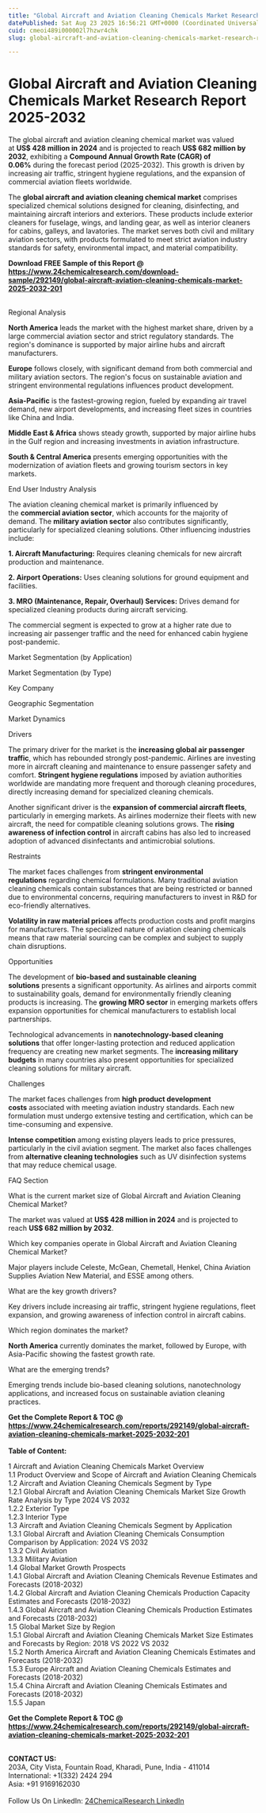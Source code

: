 ```yaml
---
title: "Global Aircraft and Aviation Cleaning Chemicals Market Research Report 2025-2032"
datePublished: Sat Aug 23 2025 16:56:21 GMT+0000 (Coordinated Universal Time)
cuid: cmeoi489i000002l7hzwr4chk
slug: global-aircraft-and-aviation-cleaning-chemicals-market-research-report-2025-2032-1

---
```


# Global Aircraft and Aviation Cleaning Chemicals Market Research Report 2025-2032

<p>The global aircraft and aviation cleaning chemical market was valued at <strong>US$ 428 million in 2024</strong> and is projected to reach <strong>US$ 682 million by 2032</strong>, exhibiting a <strong>Compound Annual Growth Rate (CAGR) of 0.06%</strong> during the forecast period (2025-2032). This growth is driven by increasing air traffic, stringent hygiene regulations, and the expansion of commercial aviation fleets worldwide.</p><p>
</p><p>The <strong>global aircraft and aviation cleaning chemical market</strong> comprises specialized chemical solutions designed for cleaning, disinfecting, and maintaining aircraft interiors and exteriors. These products include exterior cleaners for fuselage, wings, and landing gear, as well as interior cleaners for cabins, galleys, and lavatories. The market serves both civil and military aviation sectors, with products formulated to meet strict aviation industry standards for safety, environmental impact, and material compatibility.</p><div><b>Download FREE Sample of this Report @ 
            <a href="https://www.24chemicalresearch.com/download-sample/292149/global-aircraft-aviation-cleaning-chemicals-market-2025-2032-201">
            https://www.24chemicalresearch.com/download-sample/292149/global-aircraft-aviation-cleaning-chemicals-market-2025-2032-201</a></b></div><br><p>
Regional Analysis</p><p>
</p><p><strong>North America</strong> leads the market with the highest market share, driven by a large commercial aviation sector and strict regulatory standards. The region's dominance is supported by major airline hubs and aircraft manufacturers.</p><p>
</p><p><strong>Europe</strong> follows closely, with significant demand from both commercial and military aviation sectors. The region's focus on sustainable aviation and stringent environmental regulations influences product development.</p><p>
</p><p><strong>Asia-Pacific</strong> is the fastest-growing region, fueled by expanding air travel demand, new airport developments, and increasing fleet sizes in countries like China and India.</p><p>
</p><p><strong>Middle East &amp; Africa</strong> shows steady growth, supported by major airline hubs in the Gulf region and increasing investments in aviation infrastructure.</p><p>
</p><p><strong>South &amp; Central America</strong> presents emerging opportunities with the modernization of aviation fleets and growing tourism sectors in key markets.</p><p>
End User Industry Analysis</p><p>
</p><p>The aviation cleaning chemical market is primarily influenced by the <strong>commercial aviation sector</strong>, which accounts for the majority of demand. The <strong>military aviation sector</strong> also contributes significantly, particularly for specialized cleaning solutions. Other influencing industries include:</p><p>
</p><p><strong>1. Aircraft Manufacturing:</strong> Requires cleaning chemicals for new aircraft production and maintenance.</p><p>
</p><p><strong>2. Airport Operations:</strong> Uses cleaning solutions for ground equipment and facilities.</p><p>
</p><p><strong>3. MRO (Maintenance, Repair, Overhaul) Services:</strong> Drives demand for specialized cleaning products during aircraft servicing.</p><p>
</p><p>The commercial segment is expected to grow at a higher rate due to increasing air passenger traffic and the need for enhanced cabin hygiene post-pandemic.</p><p>
Market Segmentation (by Application)</p><p>
</p><p>
Market Segmentation (by Type)</p><p>
</p><p>
Key Company</p><p>
</p><p>
Geographic Segmentation</p><p>
</p><p>
Market Dynamics</p><p>
Drivers</p><p>
</p><p>The primary driver for the market is the <strong>increasing global air passenger traffic</strong>, which has rebounded strongly post-pandemic. Airlines are investing more in aircraft cleaning and maintenance to ensure passenger safety and comfort. <strong>Stringent hygiene regulations</strong> imposed by aviation authorities worldwide are mandating more frequent and thorough cleaning procedures, directly increasing demand for specialized cleaning chemicals.</p><p>
</p><p>Another significant driver is the <strong>expansion of commercial aircraft fleets</strong>, particularly in emerging markets. As airlines modernize their fleets with new aircraft, the need for compatible cleaning solutions grows. The <strong>rising awareness of infection control</strong> in aircraft cabins has also led to increased adoption of advanced disinfectants and antimicrobial solutions.</p><p>
Restraints</p><p>
</p><p>The market faces challenges from <strong>stringent environmental regulations</strong> regarding chemical formulations. Many traditional aviation cleaning chemicals contain substances that are being restricted or banned due to environmental concerns, requiring manufacturers to invest in R&amp;D for eco-friendly alternatives.</p><p>
</p><p><strong>Volatility in raw material prices</strong> affects production costs and profit margins for manufacturers. The specialized nature of aviation cleaning chemicals means that raw material sourcing can be complex and subject to supply chain disruptions.</p><p>
Opportunities</p><p>
</p><p>The development of <strong>bio-based and sustainable cleaning solutions</strong> presents a significant opportunity. As airlines and airports commit to sustainability goals, demand for environmentally friendly cleaning products is increasing. The <strong>growing MRO sector</strong> in emerging markets offers expansion opportunities for chemical manufacturers to establish local partnerships.</p><p>
</p><p>Technological advancements in <strong>nanotechnology-based cleaning solutions</strong> that offer longer-lasting protection and reduced application frequency are creating new market segments. The <strong>increasing military budgets</strong> in many countries also present opportunities for specialized cleaning solutions for military aircraft.</p><p>
Challenges</p><p>
</p><p>The market faces challenges from <strong>high product development costs</strong> associated with meeting aviation industry standards. Each new formulation must undergo extensive testing and certification, which can be time-consuming and expensive.</p><p>
</p><p><strong>Intense competition</strong> among existing players leads to price pressures, particularly in the civil aviation segment. The market also faces challenges from <strong>alternative cleaning technologies</strong> such as UV disinfection systems that may reduce chemical usage.</p><p>
FAQ Section</p><p>
What is the current market size of Global Aircraft and Aviation Cleaning Chemical Market?</p><p>
</p><p>The market was valued at <strong>US$ 428 million in 2024</strong> and is projected to reach <strong>US$ 682 million by 2032</strong>.</p><p>
Which key companies operate in Global Aircraft and Aviation Cleaning Chemical Market?</p><p>
</p><p>Major players include Celeste, McGean, Chemetall, Henkel, China Aviation Supplies Aviation New Material, and ESSE among others.</p><p>
What are the key growth drivers?</p><p>
</p><p>Key drivers include increasing air traffic, stringent hygiene regulations, fleet expansion, and growing awareness of infection control in aircraft cabins.</p><p>
Which region dominates the market?</p><p>
</p><p><strong>North America</strong> currently dominates the market, followed by Europe, with Asia-Pacific showing the fastest growth rate.</p><p>
What are the emerging trends?</p><p>
</p><p>Emerging trends include bio-based cleaning solutions, nanotechnology applications, and increased focus on sustainable aviation cleaning practices.</p>

<div><b>Get the Complete Report & TOC @ 
            <a href="https://www.24chemicalresearch.com/reports/292149/global-aircraft-aviation-cleaning-chemicals-market-2025-2032-201">
            https://www.24chemicalresearch.com/reports/292149/global-aircraft-aviation-cleaning-chemicals-market-2025-2032-201</a></b></div><br>
            <b>Table of Content:</b><p>1 Aircraft and Aviation Cleaning Chemicals Market Overview<br />
    1.1 Product Overview and Scope of Aircraft and Aviation Cleaning Chemicals<br />
    1.2 Aircraft and Aviation Cleaning Chemicals Segment by Type<br />
        1.2.1 Global Aircraft and Aviation Cleaning Chemicals Market Size Growth Rate Analysis by Type 2024 VS 2032<br />
        1.2.2 Exterior Type<br />
        1.2.3 Interior Type<br />
    1.3 Aircraft and Aviation Cleaning Chemicals Segment by Application<br />
        1.3.1 Global Aircraft and Aviation Cleaning Chemicals Consumption Comparison by Application: 2024 VS 2032<br />
        1.3.2 Civil Aviation<br />
        1.3.3 Military Aviation<br />
    1.4 Global Market Growth Prospects<br />
        1.4.1 Global Aircraft and Aviation Cleaning Chemicals Revenue Estimates and Forecasts (2018-2032)<br />
        1.4.2 Global Aircraft and Aviation Cleaning Chemicals Production Capacity Estimates and Forecasts (2018-2032)<br />
        1.4.3 Global Aircraft and Aviation Cleaning Chemicals Production Estimates and Forecasts (2018-2032)<br />
    1.5 Global Market Size by Region<br />
        1.5.1 Global Aircraft and Aviation Cleaning Chemicals Market Size Estimates and Forecasts by Region: 2018 VS 2022 VS 2032<br />
        1.5.2 North America Aircraft and Aviation Cleaning Chemicals Estimates and Forecasts (2018-2032)<br />
        1.5.3 Europe Aircraft and Aviation Cleaning Chemicals Estimates and Forecasts (2018-2032)<br />
        1.5.4 China Aircraft and Aviation Cleaning Chemicals Estimates and Forecasts (2018-2032)<br />
        1.5.5 Japan </p>

<div><b>Get the Complete Report & TOC @ 
            <a href="https://www.24chemicalresearch.com/reports/292149/global-aircraft-aviation-cleaning-chemicals-market-2025-2032-201">
            https://www.24chemicalresearch.com/reports/292149/global-aircraft-aviation-cleaning-chemicals-market-2025-2032-201</a></b></div><br>

<b>CONTACT US:</b><br>
            203A, City Vista, Fountain Road, Kharadi, Pune, India - 411014<br>
            International: +1(332) 2424 294<br>
            Asia: +91 9169162030 <br><br>
            Follow Us On LinkedIn: <a href="https://www.linkedin.com/company/24chemicalresearch/">24ChemicalResearch LinkedIn</a>